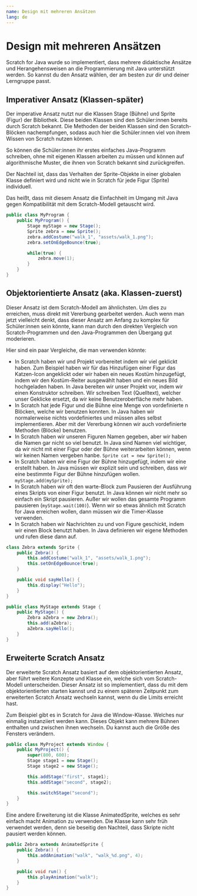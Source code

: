 ```yaml
---
name: Design mit mehreren Ansätzen
lang: de
---
```


# Design mit mehreren Ansätzen

Scratch for Java wurde so implementiert, dass mehrere didaktische Ansätze und Herangehensweisen an die Programmierung mit Java unterstützt werden. So kannst du den Ansatz wählen, der am besten zur dir und deiner Lerngruppe passt.

## Imperativer Ansatz (Klassen-später)
 
Der imperative Ansatz nutzt nur die Klassen Stage (Bühne) und Sprite (Figur) der Bibliothek. Diese beiden Klassen sind den Schüler:innen bereits durch Scratch bekannt. Die Methoden der beiden Klassen sind den Scratch-Blöcken nachempfungen, sodass auch hier die Schüler:innen viel von ihrem Wissen von Scratch nutzen können.

So können die Schüler:innen ihr erstes einfaches Java-Programm schreiben, ohne mit eigenen Klassen arbeiten zu müssen und können auf algorithmische Muster, die ihnen von Scratch bekannt sind zurückgreifen.

Der Nachteil ist, dass das Verhalten der Sprite-Objekte in einer globalen Klasse definiert wird und nicht wie in Scratch für jede Figur (Sprite) individuell.

Das heißt, dass mit diesem Ansatz die Einfachheit im Umgang mit Java gegen Kompatibilität mit dem Scratch-Modell getauscht wird.

```java
public class MyProgram {
    public MyProgram() {
        Stage myStage = new Stage();
        Sprite zebra = new Sprite();
        zebra.addCostume("walk_1", "assets/walk_1.png");
        zebra.setOnEdgeBounce(true);

        while(true) {
            zebra.move(1);
        }
    }
}
```

## Objektorientierte Ansatz (aka. Klassen-zuerst)

Dieser Ansatz ist dem Scratch-Modell am ähnlichsten. Um dies zu erreichen, muss direkt mit Vererbung gearbeitet werden. Auch wenn man jetzt vielleicht denkt, dass dieser Ansatz am Anfang zu komplex für Schüler:innen sein könnte, kann man durch den direkten Vergleich von Scratch-Programmen und den Java-Programmen den Übergang gut moderieren.

Hier sind ein paar Vergleiche, die man verwenden könnte:
- In Scratch haben wir und Projekt vorbereitet indem wir viel geklickt haben. Zum Beispiel haben wir für das Hinzufügen einer Figur das Katzen-Icon angeklickt oder wir haben ein neues Kostüm hinzugefügt, indem wir den Kostüm-Reiter ausgewählt haben und ein neues Bild hochgeladen haben. In Java bereiten wir unser Projekt vor, indem wir einen Konstruktor schreiben. Wir schreiben Text (Quelltext), welcher unser Geklicke ersetzt, da wir keine Benutzeroberfläche mehr haben.
- In Scratch hat jede Figur und die Bühne eine Menge von vordefinierte n Blöcken, welche wir benutzen konnten. In Java haben wir normalerweise nichts vordefiniertes und müssen alles selbst implementieren. Aber mit der Vererbung können wir auch vordefinierte Methoden (Blöcke) benutzen.
- In Scratch haben wir unseren Figuren Namen gegeben, aber wir haben die Namen gar nicht so viel benutzt. In Java sind Namen viel wichtiger, da wir nicht mit einer Figur oder der Bühne weiterarbeiten können, wenn wir keinen Namen vergeben hanbe. `Sprite cat = new Sprite();`
- In Scratch haben wir eine Figur der Bühne hinzugefügt, indem wir eine erstellt haben. In Java müssen wir explizit sein und schreiben, dass wir eine bestimmte Figur der Bühne hinzufügen wollen. `myStage.add(mySprite);` 
- In Scratch haben wir oft den warte-Block zum Pausieren der Ausführung eines Skripts von einer Figur benutzt. In Java können wir nicht mehr so einfach ein Skript pausieren. Außer wir wollen das gesamte Programm pausieren (`myStage.wait(100)`). Wenn wir so etwas ähnlich mit Scratch for Java erreichen wollen, dann müssen wir die Timer-Klasse verwenden.
- In Scratch haben wir Nachrichten zu und von Figure geschickt, indem wir einen Block benutzt haben. In Java definieren wir eigene Methoden und rufen diese dann auf.

```java
class Zebra extends Sprite {
    public Zebra() {
        this.addCostume("walk_1", "assets/walk_1.png");
        this.setOnEdgeBounce(true);
    }

    public void sayHello() {
        this.display("Hello");
    }
}

public class MyStage extends Stage {
    public MyStage() {
        Zebra aZebra = new Zebra();
        this.add(aZebra);
        aZebra.sayHello();
    }
}
```

## Erweiterte Scratch Ansatz

Der erweiterte Scratch Ansatz basiert auf dem objektorientierten Ansatz, aber führt weitere Konzepte und Klasse ein, welche sich vom Scratch-Modell unterscheiden. Dieser Ansatz ist so implementiert, dass du mit dem objektorientierten starten kannst und zu einem späteren Zeitpunkt zum erweiterten Scratch Ansatz wechseln kannst, wenn du die Limits erreicht hast.

Zum Beispiel gibt es in Scratch for Java die Window-Klasse. Welches nur einmalig instanziiert werden kann. Dieses Objekt kann mehrere Bühnen enthalten und zwischen ihnen wechseln. Du kannst auch die Größe des Fensters verändern.

```java
public class MyProject extends Window {
    public MyProject() {
        super(800, 600);
        Stage stage1 = new Stage();
        Stage stage2 = new Stage();

        this.addStage("first", stage1);
        this.addStage("second", stage2);

        this.switchStage("second");
    }
}
```

Eine andere Erweiterung ist die Klasse AnimatedSprite, welches es sehr einfach macht Animation zu verwenden. Die Klasse kann sehr früh verwendet werden, denn sie beseitig den Nachteil, dass Skripte nicht pausiert werden können.

```java
public Zebra extends AnimatedSprite {
    public Zebra() {
        this.addAnimation("walk", "walk_%d.png", 4);
    }

    public void run() {
        this.playAnimation("walk");
    }
}
```